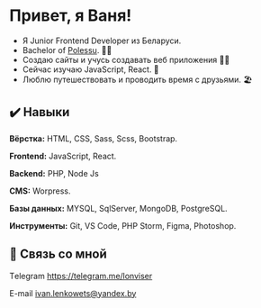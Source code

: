# Привет, я Ваня!
- Я Junior Frontend Developer из Беларуси. 
- Bachelor of [Polessu](https://www.polessu.by/). 👨‍🎓
- Создаю сайты и учусь создавать веб приложения 👨‍💻
- Сейчас изучаю JavaScript, React. 📖
- Люблю путешествовать и проводить время с друзьями. 🏖
  
  
## ✔️ Навыки

**Вёрстка:** HTML, CSS, Sass, Scss, Bootstrap.

**Frontend:** JavaScript, React.

**Backend:** PHP, Node Js

**CMS:** Worpress.

**Базы данных:** MYSQL, SqlServer, MongoDB, PostgreSQL.

**Инструменты:** Git, VS Code, PHP Storm, Figma, Photoshop.

  
## 🔗 Связь со мной

Тelegram https://telegram.me/lonviser

E-mail ivan.lenkowets@yandex.by
